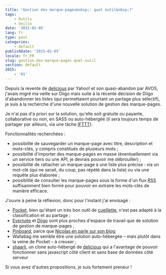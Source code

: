 ```yaml
---
title: 'Gestion des marque-pages&nbsp;: quel outil&nbsp;?'
tags:
    - Outils
    - Veille
date: '2015-01-05'
lang: fr
type: post
categories:
    - default
publishDate: '2015-01-05'
locale: fr_FR
slug: gestion-des-marque-pages-quel-outil
section: default
2015:
    - '01'
---
```


Depuis la revente de [delicious](http://delicious.com) par Yahoo! et son quasi-abandon par AVOS, j'avais migré ma veille sur Diigo mais suite à la récente décision de Diigo d'abandonner les listes (qui permettaient pourtant un partage plus sélectif), je suis à la recherche d'une nouvelle solution de gestion des marque-pages.

<!--more-->

Je n'ai pas d'a priori sur la solution, qu'elle soit gratuite ou payante, collaborative ou non, en SASS ou auto-hébergée (il sera toujours temps de partager par ailleurs, via une tâche [IFTTT](http://ifttt.com)).

Fonctionnalités recherchées&nbsp;:

*   possibilité de sauvegarder un marque-page avec titre, description et mots-clés, y compris constitués de plusieurs mots ;
*   possibilité d'importer des marque-pages en masse (éventuellement via un service tiers ou une API, je devrais pouvoir me débrouiller) ;
*   possibilité de rattacher un marque-page à une liste plus précise&nbsp;: via un mot-clé (qui ne serait, du coup, pas répété dans la liste) ou via une requête plus élaborée ;
*   possibilité de consulter les marque-pages sous la forme d'un flux <abbr title="Really Simple Syndication" lang="en">RSS</abbr> suffisamment bien formé pour pouvoir en extraire les mots-clés de manière efficace.

J'ouvre à peine la réflexion, donc pour l'instant j'ai envisagé&nbsp;:

*   [Pocket](http://getpocket.com), bien qu'étant un très bon outil de [cueillette](http://ploum.net/la-cueillette-de-lactualite-et-des-informations/ "&laquo;&nbsp;La cueillette de l’actualité et des informations&nbsp;&raquo;, Lionel Dricot"), n'est pas adapté à la classification et au partage ;
*   [Evernote](http://evernote.com) et [Diigo](http://www.diigo.com) sont plus proches d'espace de travail que de solution de gestion de marque-pages ;
*   [Pinboard](http://pinboard.in), parce que [Nicolas en parle sur son blog](http://gasteroprod.com/web/mes-bookmarks-migrent-de-diigo-vers-pinboard "&laquo;&nbsp;Mes bookmarks migrent de Diigo vers Pinboard&nbsp;&raquo;, Nicolas Hoizey");
*   Wallabag me semble être une solution auto-hébergée – mais plutôt dans la veine de Pocket – à creuser ;
*   [shaarli](http://sebsauvage.net/wiki/doku.php?id=php:shaarli), un clone auto-hébergé de [delicious](http://delicious.com) qui a l'avantage de pouvoir fonctionner sans javascript côté client et sans base de données côté serveur

Si vous avez d'autres propositions, je suis fortement preneur !
